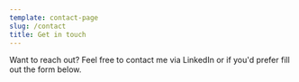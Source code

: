 ```yaml
---
template: contact-page
slug: /contact
title: Get in touch
---
```

W﻿ant to reach out? Feel free to contact me via LinkedIn or if you'd prefer fill out the form below.